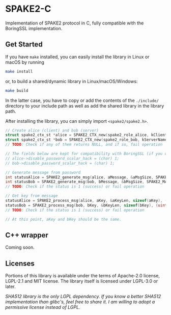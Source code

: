 # SPAKE2-C

Implementation of SPAKE2 protocol in C, fully compatible with the BoringSSL implementation.

## Get Started

If you have `make` installed, you can easily install the library in Linux or macOS by running
```sh
make install
```
or, to build a shared/dynamic library in Linux/macOS/Windows:
```sh
make build
```
In the latter case, you have to copy or add the contents of the `./include/` directory to your include path as well as add the shared library in the library path.

After installing the library, you can simply import `<spake2/spake2.h>`.

```c
// Create alice (client) and bob (server)
struct spake2_ctx_st *alice = SPAKE2_CTX_new(spake2_role_alice, kClientName, sizeof(kClientName), kServerName, sizeof(kServerName));
struct spake2_ctx_st *bob = SPAKE2_CTX_new(spake2_role_bob, kServerName, sizeof(kServerName), kClientName, sizeof(kClientName));
// TODO: Check if any of them returns NULL, and if so, fail operation

// The fields below are kept for compatibility with BoringSSL (if you use them)
// alice->disable_password_scalar_hack = (char) 1;
// bob->disable_password_scalar_hack = (char) 1;

// Generate message from password
int statusAlice = SPAKE2_generate_msg(alice, aMessage, &aMsgSize, SPAKE2_MAX_MSG_SIZE, kPassword, sizeof(kPassword));
int statusBob = SPAKE2_generate_msg(bob, bMessage, &bMsgSize, SPAKE2_MAX_MSG_SIZE, kPassword, sizeof(kPassword));
// TODO: Check if the status is 1 (success) or fail operation

// Get key from message
statusAlice = SPAKE2_process_msg(alice, aKey, &aKeyLen, sizeof(aKey), (uint8_t *) bMessage, bMsgSize);
statusBob = SPAKE2_process_msg(bob, bKey, &bKeyLen, sizeof(bKey), (uint8_t *) aMessage, aMsgSize);
// TODO: Check if the status is 1 (success) or fail operation

// At this point, aKey and bKey should be the same.
```

## C++ wrapper
Coming soon.

## Licenses

Portions of this library is available under the terms of Apache-2.0 license, LGPL-2.1 and MIT license. The library itself is licensed under LGPL-3.0 or later.

_SHA512 library is the only LGPL dependency. If you know a better SHA512 implementation than glibc's, feel free to share it. I am willing to adopt a permissive license instead of LGPL._
